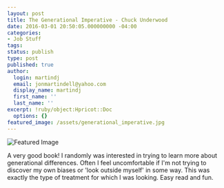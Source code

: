 ```yaml
---
layout: post
title: The Generational Imperative - Chuck Underwood
date: 2016-03-01 20:50:05.000000000 -04:00
categories:
- Job Stuff
tags:
status: publish
type: post
published: true
author:
  login: martindj
  email: jonmartindell@yahoo.com
  display_name: martindj
  first_name: ''
  last_name: ''
excerpt: !ruby/object:Hpricot::Doc
  options: {}
featured_image: /assets/generational_imperative.jpg
---
```

![Featured Image]({{page.featured_image}})

A very good book! I randomly was interested in trying to learn more about generational differences. Often I feel uncomfortable if I'm not trying to discover my own biases or 'look outside myself' in some way. This was exactly the type of treatment for which I was looking. Easy read and fun.

